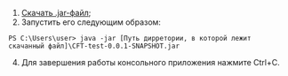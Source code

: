 
1. [Скачать .jar-файл](https://github.com/Zertalian1/CFT-test-task/raw/master/target/CFT-test-0.0.1-SNAPSHOT.jar);
2. Запустить его следующим образом:


````
PS C:\Users\user> java -jar [Путь дирретории, в которой лежит скачанный файл]\CFT-test-0.0.1-SNAPSHOT.jar
````

4. Для завершения работы консольного приложения нажмите Ctrl+C.
